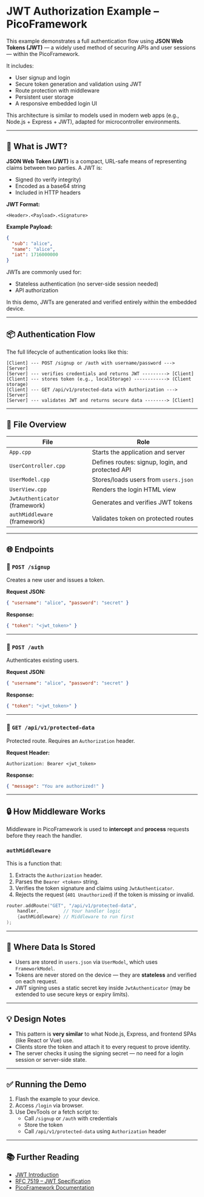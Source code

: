 # JWT Authorization Example – PicoFramework

This example demonstrates a full authentication flow using **JSON Web Tokens (JWT)** — a widely used method of securing APIs and user sessions — within the PicoFramework.

It includes:

- User signup and login
- Secure token generation and validation using JWT
- Route protection with middleware
- Persistent user storage
- A responsive embedded login UI

This architecture is similar to models used in modern web apps (e.g., Node.js + Express + JWT), adapted for microcontroller environments.

---

## 🔐 What is JWT?

**JSON Web Token (JWT)** is a compact, URL-safe means of representing claims between two parties. A JWT is:

- Signed (to verify integrity)
- Encoded as a base64 string
- Included in HTTP headers

**JWT Format:**
```
<Header>.<Payload>.<Signature>
```

**Example Payload:**
```json
{
  "sub": "alice",
  "name": "alice",
  "iat": 1716000000
}
```

JWTs are commonly used for:

- Stateless authentication (no server-side session needed)
- API authorization

In this demo, JWTs are generated and verified entirely within the embedded device.

---

## 📦 Authentication Flow

The full lifecycle of authentication looks like this:

```text
[Client] --- POST /signup or /auth with username/password ---> [Server]
[Server] --- verifies credentials and returns JWT ---------> [Client]
[Client] --- stores token (e.g., localStorage) ------------> (Client storage)
[Client] --- GET /api/v1/protected-data with Authorization ---> [Server]
[Server] --- validates JWT and returns secure data --------> [Client]
```

---

## 📁 File Overview

| File | Role |
|------|------|
| `App.cpp` | Starts the application and server |
| `UserController.cpp` | Defines routes: signup, login, and protected API |
| `UserModel.cpp` | Stores/loads users from `users.json` |
| `UserView.cpp` | Renders the login HTML view |
| `JwtAuthenticator` (framework) | Generates and verifies JWT tokens |
| `authMiddleware` (framework) | Validates token on protected routes |

---

## 🌐 Endpoints

### 🔸 `POST /signup`

Creates a new user and issues a token.

**Request JSON:**
```json
{ "username": "alice", "password": "secret" }
```

**Response:**
```json
{ "token": "<jwt_token>" }
```

---

### 🔸 `POST /auth`

Authenticates existing users.

**Request JSON:**
```json
{ "username": "alice", "password": "secret" }
```

**Response:**
```json
{ "token": "<jwt_token>" }
```

---

### 🔸 `GET /api/v1/protected-data`

Protected route. Requires an `Authorization` header.

**Request Header:**
```
Authorization: Bearer <jwt_token>
```

**Response:**
```json
{ "message": "You are authorized!" }
```

---

## 🔒 How Middleware Works

Middleware in PicoFramework is used to **intercept** and **process** requests before they reach the handler.

### `authMiddleware`

This is a function that:

1. Extracts the `Authorization` header.
2. Parses the `Bearer <token>` string.
3. Verifies the token signature and claims using `JwtAuthenticator`.
4. Rejects the request (`401 Unauthorized`) if the token is missing or invalid.

```cpp
router.addRoute("GET", "/api/v1/protected-data",
    handler,         // Your handler logic
    {authMiddleware} // Middleware to run first
);
```

---

## 🧠 Where Data Is Stored

- Users are stored in `users.json` via `UserModel`, which uses `FrameworkModel`.
- Tokens are never stored on the device — they are **stateless** and verified on each request.
- JWT signing uses a static secret key inside `JwtAuthenticator` (may be extended to use secure keys or expiry limits).

---

## 💡 Design Notes

- This pattern is **very similar** to what Node.js, Express, and frontend SPAs (like React or Vue) use.
- Clients store the token and attach it to every request to prove identity.
- The server checks it using the signing secret — no need for a login session or server-side state.

---

## ✅ Running the Demo

1. Flash the example to your device.
2. Access `/login` via browser.
3. Use DevTools or a fetch script to:
   - Call `/signup` or `/auth` with credentials
   - Store the token
   - Call `/api/v1/protected-data` using `Authorization` header

---

## 📚 Further Reading

- [JWT Introduction](https://jwt.io/introduction/)
- [RFC 7519 – JWT Specification](https://datatracker.ietf.org/doc/html/rfc7519)
- [PicoFramework Documentation](https://picoframework.com)

